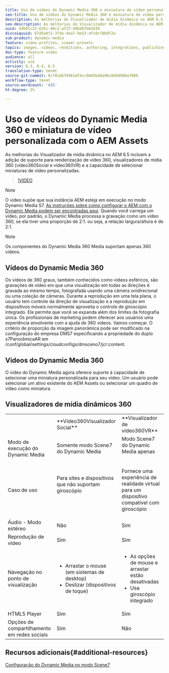 ```yaml
---
title: Uso de vídeos do Dynamic Media 360 e miniatura de vídeo personalizada com o AEM Assets
seo-title: Uso de vídeos do Dynamic Media 360 e miniatura de vídeo personalizada com o AEM Assets
description: As melhorias do Visualizador de mídia dinâmica no AEM 6.5 incluem a adição de suporte para renderização de vídeo 360, visualizadores de mídia 360 (vídeo360Social e vídeo360VR) e a capacidade de selecionar miniaturas de vídeo personalizadas.
seo-description: As melhorias do Visualizador de mídia dinâmica no AEM 6.5 incluem a adição de suporte para renderização de vídeo 360, visualizadores de mídia 360 (vídeo360Social e vídeo360VR) e a capacidade de selecionar miniaturas de vídeo personalizadas.
uuid: 44b91c22-635c-48c2-af27-49bdbfb61639
discoiquuid: 67d5e0f2-3fde-4ea7-9e53-4fc0cf8b9f2a
sub-product: dynamic-media
feature: video-profiles, viewer-presets
topics: images, videos, renditions, authoring, integrations, publishing, metadata
doc-type: feature video
audience: all
activity: use
version: 6.3, 6.4, 6.5
translation-type: tm+mt
source-git-commit: 9cf01dbf9461df4cc96d5bd0a96c0d4d900af089
workflow-type: tm+mt
source-wordcount: '435'
ht-degree: 2%

---
```



# Uso de vídeos do Dynamic Media 360 e miniatura de vídeo personalizada com o AEM Assets

As melhorias do Visualizador de mídia dinâmica no AEM 6.5 incluem a adição de suporte para renderização de vídeo 360, visualizadores de mídia 360 (vídeo360Social e vídeo360VR) e a capacidade de selecionar miniaturas de vídeo personalizadas.

>[!VIDEO](https://video.tv.adobe.com/v/26391?quality=9&learn=on)

>[!NOTE]
>
>O vídeo supõe que sua instância AEM esteja em execução no modo Dynamic Media S7.  [As instruções sobre como configurar o AEM com o Dynamic Media podem ser encontradas aqui](https://helpx.adobe.com/experience-manager/6-3/assets/using/config-dynamic-fp-14410.html). Quando você carrega um vídeo, por padrão, o Dynamic Media processa a gravação como um vídeo 360, se ela tiver uma proporção de 2:1. ou seja, a relação largura/altura é de 2:1.

>[!NOTE]
>
>Os componentes do Dynamic Media 360 Media suportam apenas 360 vídeos.

## Vídeos do Dynamic Media 360

Os vídeos de 360 graus, também conhecidos como vídeos esféricos, são gravações de vídeo em que uma visualização em todas as direções é gravada ao mesmo tempo, fotografada usando uma câmera onidirecional ou uma coleção de câmeras. Durante a reprodução em uma tela plana, o usuário tem controle da direção de visualização e a reprodução em dispositivos móveis normalmente aproveita o controle de giroscópio integrado.  Ele permite que você se expanda além dos limites da fotografia única. Os profissionais de marketing podem oferecer aos usuários uma experiência envolvente com a ajuda de 360 vídeos.  Vamos começar. O critério de proporção da imagem panorâmica pode ser modificado na configuração do empresa DMS7 especificando a propriedade do duplo s7PanorâmicaAR em /conf/global/settings/cloudconfigs/dmsceno7/jcr:content.

## Vídeos do Dynamic Media 360

O vídeo do Dynamic Media agora oferece suporte à capacidade de selecionar uma miniatura personalizada para seu vídeo. Um usuário pode selecionar um ativo existente do AEM Assets ou selecionar um quadro de vídeo como miniatura.

## Visualizadores de mídia dinâmicos 360

<table> 
 <tbody>
   <tr>
      <td> </td>
      <td>**Vídeo360Visualizador Social**</td>
      <td>**Visualizador de vídeo360VR**</td>
   </tr>
   <tr>
      <td>Modo de execução do Dynamic Media</td>
      <td>Somente modo Scene7 do Dynamic Media</td>
      <td>Modo Scene7 do Dynamic Media apenas<br>
         <br>
      </td>
   </tr>
   <tr>
      <td>Caso de uso </td>
      <td>
         <p>Para sites e dispositivos que não suportam giroscópio</p>
         <p> </p>
      </td>
      <td>
         <p>Fornece uma experiência de realidade virtual para um dispositivo compatível com giroscópio </p>
      </td>
   </tr>
   <tr>
      <td>Áudio - Modo estéreo</td>
      <td>Não</td>
      <td>Sim</td>
   </tr>
   <tr>
      <td>Reprodução de vídeo</td>
      <td>Sim</td>
      <td>Sim</td>
   </tr>
   <tr>
      <td>Navegação no ponto de visualização</td>
      <td>
         <ul>
            <li>Arrastar o mouse (em sistemas de desktop)</li>
            <li>Deslizar (dispositivos de toque)</li>
         </ul>
      </td>
      <td>
         <ul>
            <li>As opções de mouse e arrastar estão desativadas</li>
            <li>Usa giroscópio integrado</li>
         </ul>
      </td>
   </tr>
   <tr>
      <td>HTML5 Player</td>
      <td>Sim</td>
      <td>Sim</td>
   </tr>
   <tr>
      <td>Opções de compartilhamento em redes sociais</td>
      <td>Sim</td>
      <td>Não</td>
   </tr>
</tbody>
</table>

## Recursos adicionais{#additional-resources}

[Configuração do Dynamic Media no modo Scene7](https://helpx.adobe.com/experience-manager/6-5/assets/using/config-dms7.html)
